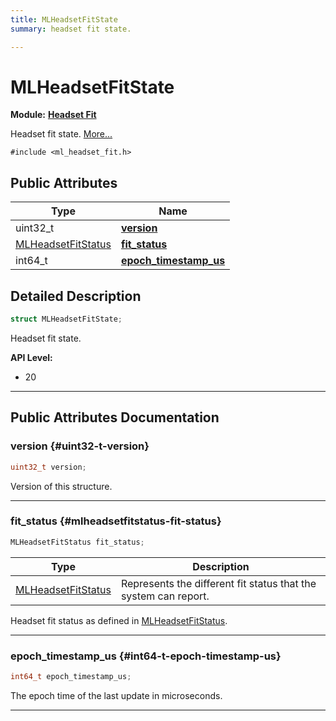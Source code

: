 ```yaml
---
title: MLHeadsetFitState
summary: headset fit state. 

---
```


# MLHeadsetFitState

**Module:** **[Headset Fit](/api-ref/api/Modules/group___headset_fit/group___headset_fit.md)**



Headset fit state.  [More...](#detailed-description)


`#include <ml_headset_fit.h>`

## Public Attributes

| Type           | Name           |
| -------------- | -------------- |
| uint32_t | **[version](/api-ref/api/Modules/group___headset_fit/struct_m_l_headset_fit_state.md#uint32-t-version)**  |
| [MLHeadsetFitStatus](/api-ref/api/Modules/group___headset_fit/group___headset_fit.md#enums-mlheadsetfitstatus) | **[fit_status](/api-ref/api/Modules/group___headset_fit/struct_m_l_headset_fit_state.md#mlheadsetfitstatus-fit-status)**  |
| int64_t | **[epoch_timestamp_us](/api-ref/api/Modules/group___headset_fit/struct_m_l_headset_fit_state.md#int64-t-epoch-timestamp-us)**  |

## Detailed Description

```cpp
struct MLHeadsetFitState;
```

Headset fit state. 




**API Level:**
  * 20 




-----------
## Public Attributes Documentation

### version {#uint32-t-version}

```cpp
uint32_t version;
```


Version of this structure. 





-----------

### fit_status {#mlheadsetfitstatus-fit-status}

```cpp
MLHeadsetFitStatus fit_status;
```



| Type | Description |
|--|--|
| [MLHeadsetFitStatus](/api-ref/api/Modules/group___headset_fit/group___headset_fit.md#enums-mlheadsetfitstatus) | Represents the different fit status that the system can report.  |


Headset fit status as defined in [MLHeadsetFitStatus](/api-ref/api/Modules/group___headset_fit/group___headset_fit.md#enum-mlheadsetfitstatus). 





-----------

### epoch_timestamp_us {#int64-t-epoch-timestamp-us}

```cpp
int64_t epoch_timestamp_us;
```


The epoch time of the last update in microseconds. 





-----------

